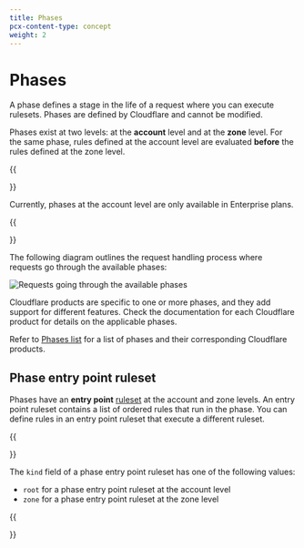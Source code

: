```yaml
---
title: Phases
pcx-content-type: concept
weight: 2
---
```


# Phases

A phase defines a stage in the life of a request where you can execute rulesets. Phases are defined by Cloudflare and cannot be modified.

Phases exist at two levels: at the **account** level and at the **zone** level. For the same phase, rules defined at the account level are evaluated **before** the rules defined at the zone level.

{{<Aside type="note">}}

Currently, phases at the account level are only available in Enterprise plans.

{{</Aside>}}

The following diagram outlines the request handling process where requests go through the available phases:

![Requests going through the available phases](/ruleset-engine/static/rulesets-phases.png)

Cloudflare products are specific to one or more phases, and they add support for different features. Check the documentation for each Cloudflare product for details on the applicable phases.

Refer to [Phases list](/ruleset-engine/reference/phases-list) for a list of phases and their corresponding Cloudflare products.

## Phase entry point ruleset

Phases have an **entry point** [ruleset](/ruleset-engine/about/rulesets/) at the account and zone levels. An entry point ruleset contains a list of ordered rules that run in the phase. You can define rules in an entry point ruleset that execute a different ruleset.

{{<Aside type="note" header="Note">}}

The `kind` field of a phase entry point ruleset has one of the following values:

- `root` for a phase entry point ruleset at the account level
- `zone` for a phase entry point ruleset at the zone level

{{</Aside>}}
